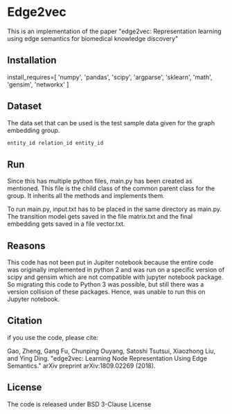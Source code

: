 # Edge2vec

This is an implementation of the paper "edge2vec: Representation learning using edge semantics for biomedical knowledge discovery"

## Installation

install_requires=[
        'numpy',
        'pandas',
        'scipy',
        'argparse',
        'sklearn',
        'math',
        'gensim',
        'networkx'
    ]

## Dataset

The data set that can be used is the test sample data given for the graph embedding group.

```txt
entity_id relation_id entity_id
```

## Run

Since this has multiple python files, main.py has been created as mentioned. 
This file is the child class of the common parent class for the group. It inherits all the methods and implements them.

To run main.py, input.txt has to be placed in the same directory as main.py. 
The transition model gets saved in the file matrix.txt and the final embedding gets saved in a file vector.txt.

## Reasons

This code has not been put in Jupiter notebook because the entire code was originally implemented in python 2 and was run on a specific version of scipy and gensim which are not compatible with jupyter notebook package. So migrating this code to Python 3 was possible, but still there was a version collision of these packages. Hence, was unable to run this on Jupyter notebook.

## Citation

if you use the code, please cite:

Gao, Zheng, Gang Fu, Chunping Ouyang, Satoshi Tsutsui, Xiaozhong Liu, and Ying Ding. 
"edge2vec: Learning Node Representation Using Edge Semantics." arXiv preprint arXiv:1809.02269 (2018).

## License
The code is released under BSD 3-Clause License
